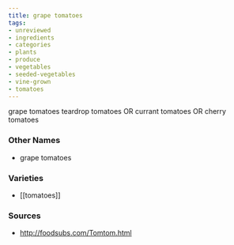 ```yaml
---
title: grape tomatoes
tags:
- unreviewed
- ingredients
- categories
- plants
- produce
- vegetables
- seeded-vegetables
- vine-grown
- tomatoes
---
```

grape tomatoes teardrop tomatoes OR currant tomatoes OR cherry tomatoes

### Other Names

* grape tomatoes

### Varieties

* [[tomatoes]]

### Sources
* http://foodsubs.com/Tomtom.html
